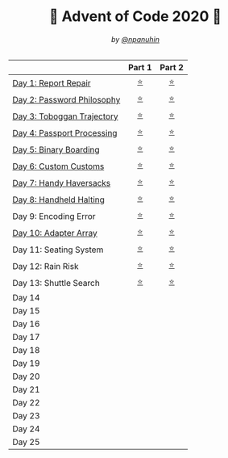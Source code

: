 <h1 align="center">🎄 Advent of Code 2020 🎄</h1>
<h6 align="center">by <a href="https://github.com/npanuhin">@npanuhin</a></h6>

|                                          |          Part 1           |           Part 2         |
|------------------------------------------|:-------------------------:|:------------------------:|
| [Day 1: Report Repair](./Day%2001)       | [⭐](./Day%2001/part1.py) | [⭐](./Day%2001/part2.py) |
| [Day 2: Password Philosophy](./Day%2002) | [⭐](./Day%2002/part1.py) | [⭐](./Day%2002/part2.py) |
| [Day 3: Toboggan Trajectory](./Day%2003) | [⭐](./Day%2003/part1.py) | [⭐](./Day%2003/part2.py) |
| [Day 4: Passport Processing](./Day%2004) | [⭐](./Day%2004/part1.py) | [⭐](./Day%2004/part2.py) |
| [Day 5: Binary Boarding](./Day%2005)     | [⭐](./Day%2005/part1.py) | [⭐](./Day%2005/part2.py) |
| [Day 6: Custom Customs](./Day%2006)      | [⭐](./Day%2006/part1.py) | [⭐](./Day%2006/part2.py) |
| [Day 7: Handy Haversacks](./Day%2007)    | [⭐](./Day%2007/part1.py) | [⭐](./Day%2007/part2.py) |
| [Day 8: Handheld Halting](./Day%2008)    | [⭐](./Day%2008/part1.py) | [⭐](./Day%2008/part2.py) |
|  Day 9: Encoding Error                   | [⭐](./Day%2009/part1.py) | [⭐](./Day%2009/part2.py) |
| [Day 10: Adapter Array](./Day%2010)      | [⭐](./Day%2010/part1.py) | [⭐](./Day%2010/part2.py) |
|  Day 11: Seating System                  | [⭐](./Day%2011/part1.py) | [⭐](./Day%2011/part2.py) |
|  Day 12: Rain Risk                       | [⭐](./Day%2012/part1.py) | [⭐](./Day%2012/part2.py) |
|  Day 13: Shuttle Search                  | [⭐](./Day%2013/part1.py) | [⭐](./Day%2013/part2.py) |
|  Day 14 |||
|  Day 15 |||
|  Day 16 |||
|  Day 17 |||
|  Day 18 |||
|  Day 19 |||
|  Day 20 |||
|  Day 21 |||
|  Day 22 |||
|  Day 23 |||
|  Day 24 |||
|  Day 25 |||

